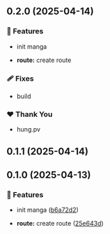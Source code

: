 ## 0.2.0 (2025-04-14)

### 🚀 Features

- init manga

- **route:** create route

### 🩹 Fixes

- build

### ❤️ Thank You

- hung.pv

## 0.1.1 (2025-04-14)

## 0.1.0 (2025-04-13)

### 🚀 Features

- init manga ([b6a72d2](https://github.com/hung4564/vue-library/commit/b6a72d2))

- **route:** create route ([25e643d](https://github.com/hung4564/vue-library/commit/25e643d))
